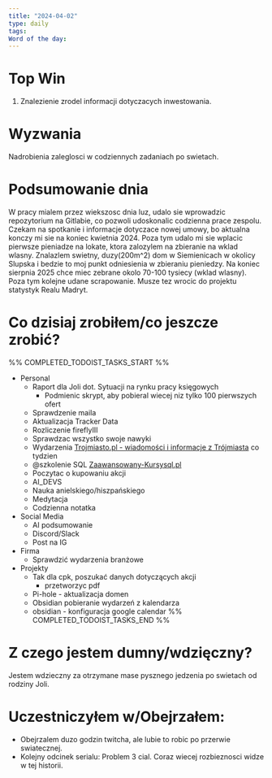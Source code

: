 ```yaml
---
title: "2024-04-02"
type: daily
tags: 
Word of the day:
---
```

# Top Win
1. Znalezienie zrodel informacji dotyczacych inwestowania.
# Wyzwania
Nadrobienia zaleglosci w codziennych zadaniach po swietach. 

# Podsumowanie dnia
W pracy mialem przez wiekszosc dnia luz, udalo sie wprowadzic repozytorium na Gitlabie, co pozwoli udoskonalic codzienna prace zespolu. Czekam na spotkanie i informacje dotyczace nowej umowy, bo aktualna konczy mi sie na koniec kwietnia 2024. Poza tym udalo mi sie wplacic pierwsze pieniadze na lokate, ktora zalozylem na zbieranie na wklad wlasny. Znalazlem swietny, duzy(200m^2) dom w Siemienicach w okolicy Slupska i bedzie to moj punkt odniesienia w zbieraniu pieniedzy. Na koniec sierpnia 2025 chce miec zebrane okolo 70-100 tysiecy (wklad wlasny). Poza tym kolejne udane scrapowanie. Musze tez wrocic do projektu statystyk Realu Madryt.

# Co dzisiaj zrobiłem/co jeszcze zrobić?
%% COMPLETED_TODOIST_TASKS_START %%
* Personal
    * Raport dla Joli dot. Sytuacji na rynku pracy księgowych 
        * Podmienic skrypt, aby pobieral wiecej niz tylko 100 pierwszych ofert 
    * Sprawdzenie maila 
    * Aktualizacja Tracker Data 
    * Rozliczenie fireflyIII 
    * Sprawdzac wszystko swoje nawyki 
    * Wydarzenia [Trojmiasto.pl - wiadomości i informacje z Trójmiasta](http://trojmiasto.pl) co tydzien 
    * @szkolenie SQL [Zaawansowany-Kursysql.pl](http://Zaawansowany-Kursysql.pl) 
    * Poczytac o kupowaniu akcji 
    * AI_DEVS 
    * Nauka anielskiego/hiszpańskiego 
    * Medytacja 
    * Codzienna notatka 
* Social Media
    * AI podsumowanie 
    * Discord/Slack 
    * Post na IG 
* Firma
    * Sprawdzić wydarzenia branżowe 
* Projekty
    * Tak dla cpk, poszukać danych dotyczących akcji 
        * przetworzyc pdf 
    * Pi-hole - aktualizacja domen 
    * Obsidian pobieranie wydarzeń z kalendarza 
    * obsidian - konfiguracja google calendar 
%% COMPLETED_TODOIST_TASKS_END %%
# Z czego jestem dumny/wdzięczny?
Jestem wdzieczny za otrzymane mase pysznego jedzenia po swietach od rodziny Joli.
# Uczestniczyłem w/Obejrzałem:
- Obejrzalem duzo godzin twitcha, ale lubie to robic po przerwie swiatecznej.
- Kolejny odcinek serialu: Problem 3 cial. Coraz wiecej rozbieznosci widze w tej historii.